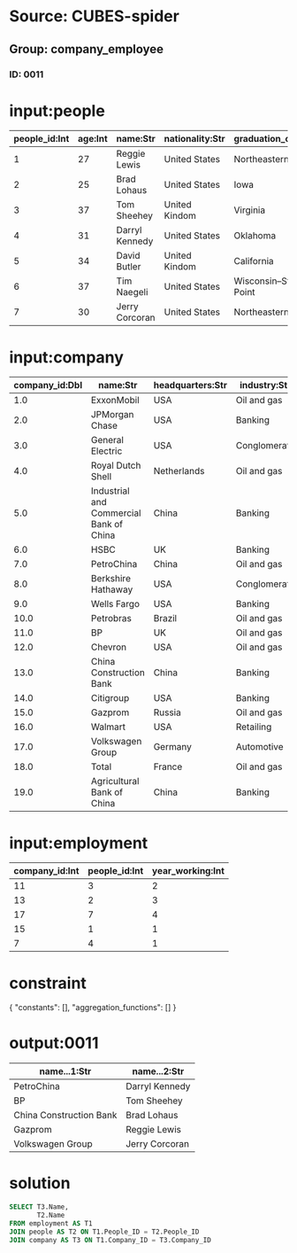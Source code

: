 # Source: CUBES-spider
## Group: company_employee
### ID: 0011

# input:people

| people_id:Int | age:Int | name:Str | nationality:Str | graduation_college:Str |
|---|---|---|---|---|
| 1 | 27 | Reggie Lewis | United States | Northeastern |
| 2 | 25 | Brad Lohaus | United States | Iowa |
| 3 | 37 | Tom Sheehey | United Kindom | Virginia |
| 4 | 31 | Darryl Kennedy | United States | Oklahoma |
| 5 | 34 | David Butler | United Kindom | California |
| 6 | 37 | Tim Naegeli | United States | Wisconsin–Stevens Point |
| 7 | 30 | Jerry Corcoran | United States | Northeastern |

# input:company

| company_id:Dbl | name:Str | headquarters:Str | industry:Str | sales_in_billion:Dbl | profits_in_billion:Dbl | assets_in_billion:Dbl | market_value_in_billion:Dbl |
|---|---|---|---|---|---|---|---|
| 1.0 | ExxonMobil | USA | Oil and gas | 433.5 | 41.1 | 331.1 | 407.4 |
| 2.0 | JPMorgan Chase | USA | Banking | 110.8 | 19.0 | 2265.8 | 170.1 |
| 3.0 | General Electric | USA | Conglomerate | 147.3 | 14.2 | 717.2 | 213.7 |
| 4.0 | Royal Dutch Shell | Netherlands | Oil and gas | 470.2 | 30.9 | 340.5 | 227.6 |
| 5.0 | Industrial and Commercial Bank of China | China | Banking | 82.6 | 25.1 | 2039.1 | 237.4 |
| 6.0 | HSBC | UK | Banking | 102.0 | 16.2 | 2550.0 | 164.3 |
| 7.0 | PetroChina | China | Oil and gas | 310.1 | 20.6 | 304.7 | 294.7 |
| 8.0 | Berkshire Hathaway | USA | Conglomerate | 143.7 | 10.3 | 392.6 | 202.2 |
| 9.0 | Wells Fargo | USA | Banking | 87.6 | 15.9 | 1313.9 | 178.7 |
| 10.0 | Petrobras | Brazil | Oil and gas | 145.9 | 20.1 | 319.4 | 180.0 |
| 11.0 | BP | UK | Oil and gas | 375.5 | 25.7 | 292.5 | 147.4 |
| 12.0 | Chevron | USA | Oil and gas | 236.3 | 26.9 | 209.5 | 218.0 |
| 13.0 | China Construction Bank | China | Banking | 68.7 | 20.5 | 1637.8 | 201.9 |
| 14.0 | Citigroup | USA | Banking | 102.6 | 11.1 | 1873.9 | 107.5 |
| 15.0 | Gazprom | Russia | Oil and gas | 117.6 | 31.7 | 302.6 | 159.8 |
| 16.0 | Walmart | USA | Retailing | 447.0 | 15.7 | 193.4 | 208.4 |
| 17.0 | Volkswagen Group | Germany | Automotive | 221.9 | 21.5 | 328.7 | 79.5 |
| 18.0 | Total | France | Oil and gas | 216.2 | 15.9 | 213.0 | 132.4 |
| 19.0 | Agricultural Bank of China | China | Banking | 62.4 | 14.4 | 1563.9 | 154.8 |

# input:employment

| company_id:Int | people_id:Int | year_working:Int |
|---|---|---|
| 11 | 3 | 2 |
| 13 | 2 | 3 |
| 17 | 7 | 4 |
| 15 | 1 | 1 |
| 7 | 4 | 1 |

# constraint

{
  "constants": [],
  "aggregation_functions": []
}

# output:0011

| name...1:Str | name...2:Str |
|---|---|
| PetroChina | Darryl Kennedy |
| BP | Tom Sheehey |
| China Construction Bank | Brad Lohaus |
| Gazprom | Reggie Lewis |
| Volkswagen Group | Jerry Corcoran |

# solution

```sql
SELECT T3.Name,
       T2.Name
FROM employment AS T1
JOIN people AS T2 ON T1.People_ID = T2.People_ID
JOIN company AS T3 ON T1.Company_ID = T3.Company_ID
```
